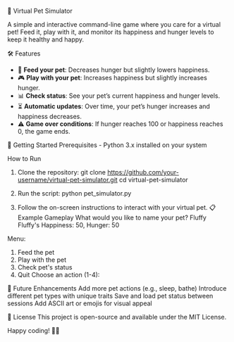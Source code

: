  🐾 Virtual Pet Simulator

A simple and interactive command-line game where you care for a virtual pet! Feed it, play with it, and monitor its happiness and hunger levels to keep it healthy and happy.

 🛠️ Features

- 🥗 **Feed your pet**: Decreases hunger but slightly lowers happiness.
- 🎮 **Play with your pet**: Increases happiness but slightly increases hunger.
- 📊 **Check status**: See your pet’s current happiness and hunger levels.
- ⏳ **Automatic updates**: Over time, your pet’s hunger increases and happiness decreases.
- ⚠️ **Game over conditions**: If hunger reaches 100 or happiness reaches 0, the game ends.

 🚀 Getting Started
     Prerequisites
    - Python 3.x installed on your system

How to Run

1. Clone the repository:
   git clone https://github.com/your-username/virtual-pet-simulator.git
   cd virtual-pet-simulator

2. Run the script:
python pet_simulator.py

3. Follow the on-screen instructions to interact with your virtual pet.
📋 Example Gameplay
What would you like to name your pet? Fluffy
Fluffy's Happiness: 50, Hunger: 50

Menu:
1. Feed the pet
2. Play with the pet
3. Check pet's status
4. Quit
Choose an action (1-4):

🧠 Future Enhancements
Add more pet actions (e.g., sleep, bathe)
Introduce different pet types with unique traits
Save and load pet status between sessions
Add ASCII art or emojis for visual appeal

📝 License
This project is open-source and available under the MIT License.

Happy coding! 🐶🐱

